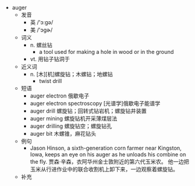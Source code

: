- auger
  - 发音
    - 英 /'ɔːgə/
    - 美 /'ɔgɚ/
  - 词义
    - n. 螺丝钻
      - a tool used for making a hole in wood or in the ground
    - vt. 用钻子钻洞于
  - 近义词
    - n. [木][机]螺旋钻；木螺钻；地螺钻
      - twist drill
  - 短语
    - auger electron 俄歇电子
    - auger electron spectroscopy [光谱学]俄歇电子能谱学
    - auger drill 螺旋钻；回转式钻岩机；螺旋钻井装置
    - auger mining 螺旋钻机开采薄煤层法
    - auger drilling 螺旋钻空；螺旋钻孔
    - auger bit 木螺锥，麻花钻头
  - 例句
    - Jason Hinson, a sixth-generation corn farmer near Kingston, Iowa, keeps an eye on his auger as he unloads his combine on the fly. 贾森·辛森，衣阿华州金士敦附近的第六代玉米农。 他一边把玉米从行进作业中的联合收割机上卸下来，一边观察着螺旋钻。
  - 补充